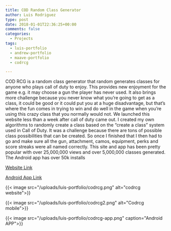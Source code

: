 ```yaml
---
title: COD Random Class Generator
author: Luis Rodriguez
type: post
date: 2018-01-01T22:36:25+00:00
comments: false
categories:
  - Projects
tags:
  - luis-portfolio
  - andrew-portfolio
  - maave-portfolio
  - codrcg

---
```


COD RCG is a random class generator that random generates classes for anyone who plays call of duty to enjoy. This provides new enjoyment for the game e.g. it may choose a gun the player has never used.  It also brings more challenge because you never know what you’re going to get as a class, it could be good or it could put you at a huge disadvantage, but that’s where the fun comes in trying to win and do well in the game when you’re using this crazy class that you normally would not. We launched this website less than a week after call of duty came out. I created my own algorithms to randomly create a class based on the “create a class” system used in Call of Duty. It was a challenge because there are tons of possible class possibilities that can be created. So once I finished that I then had to go and make sure all the gun, attachment, camos, equipment, perks and score streaks were all named correctly. This site and app has been pretty popular with over 25,000,000 views and over 5,000,000 classes generated. The Android app has over 50k installs

[Website Link](https://codrcg.com)

[Android App Link](https://play.google.com/store/apps/details?id=com.techreanimate.blackops3)

<!--more-->

{{< image src="/uploads/luis-portfolio/codrcg.png" alt="codrcg website">}}

{{< image src="/uploads/luis-portfolio/codrcg2.png" alt="Codrcg mobile">}}

{{< image src="/uploads/luis-portfolio/codrcg-app.png" caption="Android APP">}}

